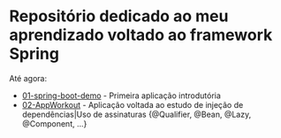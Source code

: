 <h1>Repositório dedicado ao meu aprendizado voltado ao framework Spring</h1>

<p> Até agora:</p>
<ul>
    <li><a href="https://github.com/Pvictox/Spring-Apps/tree/main/01-spring-boot-demo">01-spring-boot-demo</a> - Primeira aplicação introdutória</li>
    <li><a href="https://github.com/Pvictox/Spring-Apps/tree/main/02%20-%20AppWorkout">02-AppWorkout</a> - Aplicação voltada ao estudo de injeção de dependências|Uso de assinaturas {@Qualifier, @Bean, @Lazy, @Component, ...} </li>
</ul>